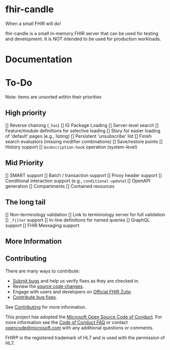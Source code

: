 # fhir-candle

When a small FHIR will do!

fhir-candle is a small in-memory FHIR server that can be used for testing and development. It is NOT intended to be used for production workloads.


# Documentation


# To-Do

Note: items are unsorted within their priorities

## High priority
[] Reverse chaining (`_has`)
[] IG Package Loading
[] Server-level search
[] Feature/module definitions for selective loading
[] Story for easier loading of 'default' pages (e.g., listing)
[] Persistent 'unsubscribe' list
[] Finish search evaluators (missing modifier combinations)
[] Save/restore points
[] History support
[] `$subscription-hook` operation (system-level)

## Mid Priority
[] SMART support
[] Batch / transaction support
[] Proxy header support
[] Conditional interaction support (e.g., `conditional-update`)
[] OpenAPI generation
[] Compartments
[] Contained resources

## The long tail
[] Non-terminology validation
[] Link to terminiology server for full validation
[] `_filter` support
[] In-line definitions for named queries
[] GraphQL support
[] FHIR Messaging support

## More Information


## Contributing

There are many ways to contribute:
* [Submit bugs](https://github.com/ginocanessa/fhir-candle/issues) and help us verify fixes as they are checked in.
* Review the [source code changes](https://github.com/ginocanessa/fhir-candle/pulls).
* Engage with users and developers on [Official FHIR Zulip](https://chat.fhir.org/)
* [Contribute bug fixes](CONTRIBUTING.md).

See [Contributing](CONTRIBUTING.md) for more information.

This project has adopted the [Microsoft Open Source Code of Conduct](https://opensource.microsoft.com/codeofconduct/).
For more information see the [Code of Conduct FAQ](https://opensource.microsoft.com/codeofconduct/faq/) or
contact [opencode@microsoft.com](mailto:opencode@microsoft.com) with any additional questions or comments.

FHIR&reg; is the registered trademark of HL7 and is used with the permission of HL7. 